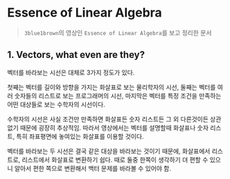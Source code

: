 # Essence of Linear Algebra

> `3blue1brown`의 영상인 `Essence of Linear Algebra`를 보고 정리한 문서

## 1. Vectors, what even are they?

벡터를 바라보는 시선은 대체로 3가지 정도가 있다.

첫째는 벡터를 길이와 방향을 가지는 화살표로 보는 물리학자의 시선,
둘째는 벡터를 여러 숫자들의 리스트로 보는 프로그래머의 시선,
마지막은 벡터를 특정 조건을 만족하는 어떤 대상들로 보는 수학자의 시선이다.

수학자의 시선은 사실 조건만 만족하면 화살표든 숫자 리스트든 그 외 다른것이든 상관 없기 때문에 굉장히 추상적임. 따라서 영상에서는 벡터를 설명할때 화살표나 숫자 리스트, 특히 좌표평면에 놓여있는 화살표를 이용할 것이다.

벡터를 바라보는 두 시선은 결국 같은 대상을 바라보는 것이기 때문에, 화살표에서 리스트로, 리스트에서 화살표로 변환하기 쉽다. 때로 둘중 한쪽이 생각하기 뎌 편할 수 있으니 알아서 편한 쪽으로 변환해서 백터 문제를 바라볼 수 있어야 함.

